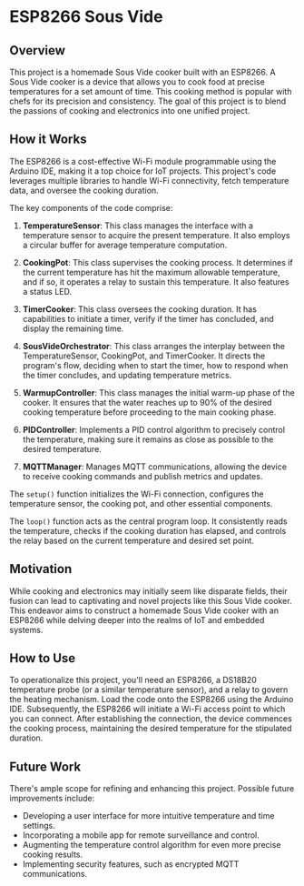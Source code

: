 # ESP8266 Sous Vide

## Overview
This project is a homemade Sous Vide cooker built with an ESP8266. A Sous Vide cooker is a device that allows you to cook food at precise temperatures for a set amount of time. This cooking method is popular with chefs for its precision and consistency. The goal of this project is to blend the passions of cooking and electronics into one unified project.

## How it Works
The ESP8266 is a cost-effective Wi-Fi module programmable using the Arduino IDE, making it a top choice for IoT projects. This project's code leverages multiple libraries to handle Wi-Fi connectivity, fetch temperature data, and oversee the cooking duration.

The key components of the code comprise:

1. **TemperatureSensor**: This class manages the interface with a temperature sensor to acquire the present temperature. It also employs a circular buffer for average temperature computation.

2. **CookingPot**: This class supervises the cooking process. It determines if the current temperature has hit the maximum allowable temperature, and if so, it operates a relay to sustain this temperature. It also features a status LED.

3. **TimerCooker**: This class oversees the cooking duration. It has capabilities to initiate a timer, verify if the timer has concluded, and display the remaining time.

4. **SousVideOrchestrator**: This class arranges the interplay between the TemperatureSensor, CookingPot, and TimerCooker. It directs the program's flow, deciding when to start the timer, how to respond when the timer concludes, and updating temperature metrics.

5. **WarmupController**: This class manages the initial warm-up phase of the cooker. It ensures that the water reaches up to 90% of the desired cooking temperature before proceeding to the main cooking phase.

6. **PIDController**: Implements a PID control algorithm to precisely control the temperature, making sure it remains as close as possible to the desired temperature.

7. **MQTTManager**: Manages MQTT communications, allowing the device to receive cooking commands and publish metrics and updates.

The `setup()` function initializes the Wi-Fi connection, configures the temperature sensor, the cooking pot, and other essential components.

The `loop()` function acts as the central program loop. It consistently reads the temperature, checks if the cooking duration has elapsed, and controls the relay based on the current temperature and desired set point.

## Motivation
While cooking and electronics may initially seem like disparate fields, their fusion can lead to captivating and novel projects like this Sous Vide cooker. This endeavor aims to construct a homemade Sous Vide cooker with an ESP8266 while delving deeper into the realms of IoT and embedded systems.

## How to Use
To operationalize this project, you'll need an ESP8266, a DS18B20 temperature probe (or a similar temperature sensor), and a relay to govern the heating mechanism. Load the code onto the ESP8266 using the Arduino IDE. Subsequently, the ESP8266 will initiate a Wi-Fi access point to which you can connect. After establishing the connection, the device commences the cooking process, maintaining the desired temperature for the stipulated duration.

## Future Work
There's ample scope for refining and enhancing this project. Possible future improvements include:

- Developing a user interface for more intuitive temperature and time settings.
- Incorporating a mobile app for remote surveillance and control.
- Augmenting the temperature control algorithm for even more precise cooking results.
- Implementing security features, such as encrypted MQTT communications.
